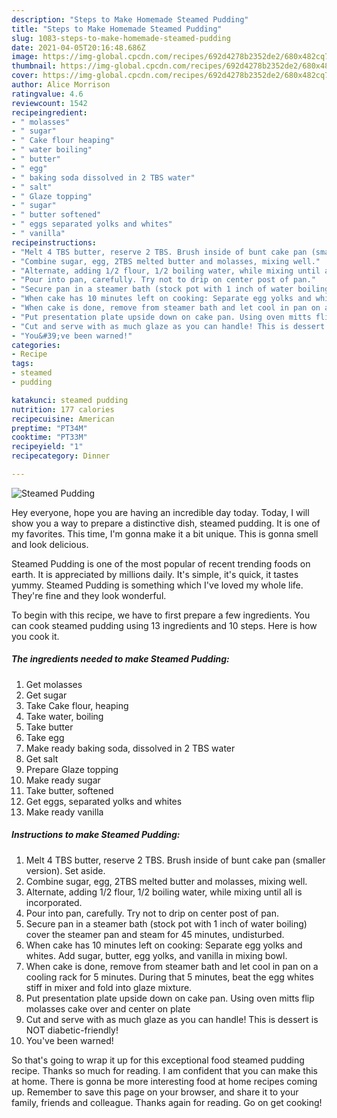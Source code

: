```yaml
---
description: "Steps to Make Homemade Steamed Pudding"
title: "Steps to Make Homemade Steamed Pudding"
slug: 1083-steps-to-make-homemade-steamed-pudding
date: 2021-04-05T20:16:48.686Z
image: https://img-global.cpcdn.com/recipes/692d4278b2352de2/680x482cq70/steamed-pudding-recipe-main-photo.jpg
thumbnail: https://img-global.cpcdn.com/recipes/692d4278b2352de2/680x482cq70/steamed-pudding-recipe-main-photo.jpg
cover: https://img-global.cpcdn.com/recipes/692d4278b2352de2/680x482cq70/steamed-pudding-recipe-main-photo.jpg
author: Alice Morrison
ratingvalue: 4.6
reviewcount: 1542
recipeingredient:
- " molasses"
- " sugar"
- " Cake flour heaping"
- " water boiling"
- " butter"
- " egg"
- " baking soda dissolved in 2 TBS water"
- " salt"
- " Glaze topping"
- " sugar"
- " butter softened"
- " eggs separated yolks and whites"
- " vanilla"
recipeinstructions:
- "Melt 4 TBS butter, reserve 2 TBS. Brush inside of bunt cake pan (smaller version). Set aside."
- "Combine sugar, egg, 2TBS melted butter and molasses, mixing well."
- "Alternate, adding 1/2 flour, 1/2 boiling water, while mixing until all is incorporated."
- "Pour into pan, carefully. Try not to drip on center post of pan."
- "Secure pan in a steamer bath (stock pot with 1 inch of water boiling) cover the steamer pan and steam for 45 minutes, undisturbed."
- "When cake has 10 minutes left on cooking: Separate egg yolks and whites. Add sugar, butter, egg yolks, and vanilla in mixing bowl."
- "When cake is done, remove from steamer bath and let cool in pan on a cooling rack for 5 minutes. During that 5 minutes, beat the egg whites stiff in mixer and fold into glaze mixture."
- "Put presentation plate upside down on cake pan. Using oven mitts flip molasses cake over and center on plate"
- "Cut and serve with as much glaze as you can handle! This is dessert is NOT diabetic-friendly!"
- "You&#39;ve been warned!"
categories:
- Recipe
tags:
- steamed
- pudding

katakunci: steamed pudding 
nutrition: 177 calories
recipecuisine: American
preptime: "PT34M"
cooktime: "PT33M"
recipeyield: "1"
recipecategory: Dinner

---
```



![Steamed Pudding](https://img-global.cpcdn.com/recipes/692d4278b2352de2/680x482cq70/steamed-pudding-recipe-main-photo.jpg)

Hey everyone, hope you are having an incredible day today. Today, I will show you a way to prepare a distinctive dish, steamed pudding. It is one of my favorites. This time, I'm gonna make it a bit unique. This is gonna smell and look delicious.

Steamed Pudding is one of the most popular of recent trending foods on earth. It is appreciated by millions daily. It's simple, it's quick, it tastes yummy. Steamed Pudding is something which I've loved my whole life. They're fine and they look wonderful.




To begin with this recipe, we have to first prepare a few ingredients. You can cook steamed pudding using 13 ingredients and 10 steps. Here is how you cook it.

<!--inarticleads1-->

##### The ingredients needed to make Steamed Pudding:

1. Get  molasses
1. Get  sugar
1. Take  Cake flour, heaping
1. Take  water, boiling
1. Take  butter
1. Take  egg
1. Make ready  baking soda, dissolved in 2 TBS water
1. Get  salt
1. Prepare  Glaze topping
1. Make ready  sugar
1. Take  butter, softened
1. Get  eggs, separated yolks and whites
1. Make ready  vanilla




<!--inarticleads2-->

##### Instructions to make Steamed Pudding:

1. Melt 4 TBS butter, reserve 2 TBS. Brush inside of bunt cake pan (smaller version). Set aside.
1. Combine sugar, egg, 2TBS melted butter and molasses, mixing well.
1. Alternate, adding 1/2 flour, 1/2 boiling water, while mixing until all is incorporated.
1. Pour into pan, carefully. Try not to drip on center post of pan.
1. Secure pan in a steamer bath (stock pot with 1 inch of water boiling) cover the steamer pan and steam for 45 minutes, undisturbed.
1. When cake has 10 minutes left on cooking: Separate egg yolks and whites. Add sugar, butter, egg yolks, and vanilla in mixing bowl.
1. When cake is done, remove from steamer bath and let cool in pan on a cooling rack for 5 minutes. During that 5 minutes, beat the egg whites stiff in mixer and fold into glaze mixture.
1. Put presentation plate upside down on cake pan. Using oven mitts flip molasses cake over and center on plate
1. Cut and serve with as much glaze as you can handle! This is dessert is NOT diabetic-friendly!
1. You&#39;ve been warned!




So that's going to wrap it up for this exceptional food steamed pudding recipe. Thanks so much for reading. I am confident that you can make this at home. There is gonna be more interesting food at home recipes coming up. Remember to save this page on your browser, and share it to your family, friends and colleague. Thanks again for reading. Go on get cooking!
